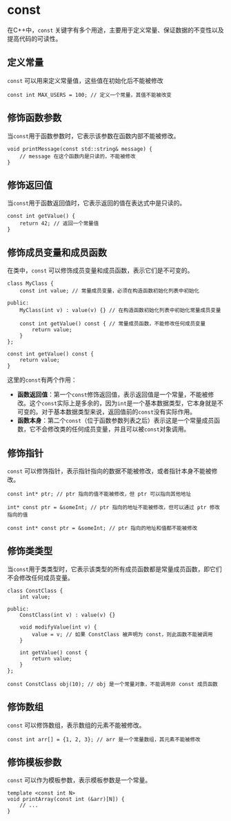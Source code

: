 # const

在C++中，`const` 关键字有多个用途，主要用于定义常量、保证数据的不变性以及提高代码的可读性。

## 定义常量

`const` 可以用来定义常量值，这些值在初始化后不能被修改

```
const int MAX_USERS = 100; // 定义一个常量，其值不能被改变
```

## 修饰函数参数

当`const`用于函数参数时，它表示该参数在函数内部不能被修改。

```
void printMessage(const std::string& message) {
    // message 在这个函数内是只读的，不能被修改
}
```

## 修饰返回值

当`const`用于函数返回值时，它表示返回的值在表达式中是只读的。

```
const int getValue() {
    return 42; // 返回一个常量值
}
```

## 修饰成员变量和成员函数

在类中，`const` 可以修饰成员变量和成员函数，表示它们是不可变的。

```
class MyClass {
    const int value; // 常量成员变量，必须在构造函数初始化列表中初始化

public:
    MyClass(int v) : value(v) {} // 在构造函数初始化列表中初始化常量成员变量

    const int getValue() const { // 常量成员函数，不能修改任何成员变量
        return value;
    }
};	
```

```
const int getValue() const {
    return value;
}
```

这里的`const`有两个作用：

- **函数返回值**：第一个`const`修饰返回值，表示返回值是一个常量，不能被修改。这个`const`实际上是多余的，因为`int`是一个基本数据类型，它本身就是不可变的。对于基本数据类型来说，返回值前的`const`没有实际作用。
- **函数本身**：第二个`const`（位于函数参数列表之后）表示这是一个常量成员函数，它不会修改类的任何成员变量，并且可以被`const`对象调用。

## 修饰指针

`const` 可以修饰指针，表示指针指向的数据不能被修改，或者指针本身不能被修改。

```
const int* ptr; // ptr 指向的值不能被修改，但 ptr 可以指向其他地址

int* const ptr = &someInt; // ptr 指向的地址不能被修改，但可以通过 ptr 修改指向的值

const int* const ptr = &someInt; // ptr 指向的地址和值都不能被修改
```

## 修饰类类型

当`const`用于类类型时，它表示该类型的所有成员函数都是常量成员函数，即它们不会修改任何成员变量。

```
class ConstClass {
    int value;

public:
    ConstClass(int v) : value(v) {}

    void modifyValue(int v) {
        value = v; // 如果 ConstClass 被声明为 const，则此函数不能被调用
    }

    int getValue() const {
        return value;
    }
};

const ConstClass obj(10); // obj 是一个常量对象，不能调用非 const 成员函数
```

## 修饰数组

`const` 可以修饰数组，表示数组的元素不能被修改。

```
const int arr[] = {1, 2, 3}; // arr 是一个常量数组，其元素不能被修改
```

## 修饰模板参数

`const` 可以作为模板参数，表示模板参数是一个常量。

```
template <const int N>
void printArray(const int (&arr)[N]) {
    // ...
}
```

